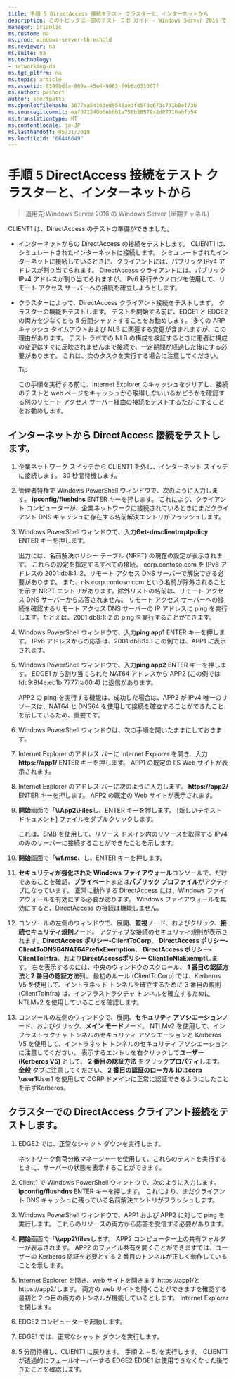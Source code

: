 ```yaml
---
title: 手順 5 DirectAccess 接続をテスト クラスターと、インターネットから
description: このトピックは一部のテスト ラボ ガイド - Windows Server 2016 で Windows NLB を使用するクラスターでの DirectAccess のデモンストレーション
manager: brianlic
ms.custom: na
ms.prod: windows-server-threshold
ms.reviewer: na
ms.suite: na
ms.technology:
- networking-da
ms.tgt_pltfrm: na
ms.topic: article
ms.assetid: 8399bdfa-809a-45e4-9963-f9b6a631007f
ms.author: pashort
author: shortpatti
ms.openlocfilehash: 3077aa54163ed9548ae3f45f8c673c731b8ef73b
ms.sourcegitcommit: eaf071249b6eb6b1a758b38579a2d87710abfb54
ms.translationtype: MT
ms.contentlocale: ja-JP
ms.lasthandoff: 05/31/2019
ms.locfileid: "66446649"
---
```

# <a name="step-5-test-directaccess-connectivity-from-the-internet-and-through-the-cluster"></a>手順 5 DirectAccess 接続をテスト クラスターと、インターネットから

>適用先:Windows Server 2016 の Windows Server (半期チャネル)

CLIENT1 は、DirectAccess のテストの準備ができました。  
  
- インターネットからの DirectAccess の接続をテストします。 CLIENT1 は、シミュレートされたインターネットに接続します。 シミュレートされたインターネットに接続しているときに、クライアントには、パブリック IPv4 アドレスが割り当てられます。 DirectAccess クライアントには、パブリック IPv4 アドレスが割り当てられますが、IPv6 移行テクノロジを使用して、リモート アクセス サーバーへの接続を確立しようとします。  
  
- クラスターによって、DirectAccess クライアント接続をテストします。 クラスターの機能をテストします。 テストを開始する前に、EDGE1 と EDGE2 の両方を少なくとも 5 分間シャットすることをお勧めします。 多くの ARP キャッシュ タイムアウトおよび NLB に関連する変更が含まれますが、この理由があります。 テスト ラボでの NLB の構成を検証するときに患者に構成の変更はすぐに反映されませんまで接続で、一定期間が経過した後にする必要があります。 これは、次のタスクを実行する場合に注意してください。  
  
    > [!TIP]  
    > この手順を実行する前に、Internet Explorer のキャッシュをクリアし、接続のテストと web ページをキャッシュから取得しないいるかどうかを確認する別のリモート アクセス サーバー経由の接続をテストするたびにすることをお勧めします。  
  
## <a name="test-directaccess-connectivity-from-the-internet"></a>インターネットから DirectAccess 接続をテストします。  
  
1. 企業ネットワーク スイッチから CLIENT1 を外し、インターネット スイッチに接続します。 30 秒間待機します。  
  
2. 管理者特権で Windows PowerShell ウィンドウで、次のように入力します。 **ipconfig/flushdns** ENTER キーを押します。 これにより、クライアント コンピューターが、企業ネットワークに接続されているときにまだクライアント DNS キャッシュに存在する名前解決エントリがフラッシュします。  
  
3. Windows PowerShell ウィンドウで、入力**Get-dnsclientnrptpolicy** ENTER キーを押します。  
  
   出力には、名前解決ポリシー テーブル (NRPT) の現在の設定が表示されます。 これらの設定を指定するすべての接続。 corp.contoso.com を IPv6 アドレスの 2001:db8:1::2、リモート アクセス DNS サーバーで解決できる必要があります。 また、nls.corp.contoso.com という名前が除外されることを示す NRPT エントリがあります。除外リストの名前は、リモート アクセス DNS サーバーから応答されません。 リモート アクセス サーバーへの接続を確認するリモート アクセス DNS サーバーの IP アドレスに ping を実行します。たとえば、2001:db8:1::2 の ping を実行することができます。  
  
4. Windows PowerShell ウィンドウで、入力**ping app1** ENTER キーを押します。 IPv6 アドレスからの応答は、2001:db8:1::3 この例では、APP1 に表示されます。  
  
5. Windows PowerShell ウィンドウで、入力**ping app2** ENTER キーを押します。 EDGE1 から割り当てられた NAT64 アドレスから APP2 (この例では fdc9:9f4e:eb1b:7777::a00:4) に返信があります。  
  
   APP2 の ping を実行する機能は、成功した場合は、APP2 が IPv4 唯一のリソースは、NAT64 と DNS64 を使用して接続を確立することができたことを示しているため、重要です。  
  
6. Windows PowerShell ウィンドウは、次の手順を開いたままにしておきます。  
  
7. Internet Explorer のアドレス バーに Internet Explorer を開き、入力 **https://app1/** ENTER キーを押します。 APP1 の既定の IIS Web サイトが表示されます。  
  
8. Internet Explorer のアドレス バーに次のように入力します。 **https://app2/** ENTER キーを押します。 APP2 の既定の Web サイトが表示されます。  
  
9. **開始**画面で「<strong>\\\App2\Files</strong>し、ENTER キーを押します。 [新しいテキスト ドキュメント] ファイルをダブルクリックします。  
  
    これは、SMB を使用して、リソース ドメイン内のリソースを取得する IPv4 のみのサーバーに接続することができたことを示します。  
  
10. **開始**画面で「**wf.msc**、し、ENTER キーを押します。  
  
11. **セキュリティが強化された Windows ファイアウォール**コンソールで、だけであることを確認、**プライベート**または**パブリック プロファイル**がアクティブになっています。 正常に動作する DirectAccess には、Windows ファイアウォールを有効にする必要があります。 Windows ファイアウォールを無効にすると、DirectAccess の接続は機能しません。  
  
12. コンソールの左側のウィンドウで、展開、**監視**ノード、およびクリック、**接続セキュリティ規則**ノード。 アクティブな接続のセキュリティ規則が表示されます。**DirectAccess ポリシー-ClientToCorp**、 **DirectAccess ポリシー-ClientToDNS64NAT64PrefixExemption**、 **DirectAccess ポリシー-ClientToInfra**、および**DirectAccessポリシー ClientToNlaExempt**します。 右を表示するのには、中央のウィンドウのスクロール、 **1 番目の認証方法**と**2 番目の認証方法**列。 最初のルール (ClientToCorp) では、Kerberos V5 を使用して、イントラネット トンネルを確立するために 3 番目の規則 (ClientToInfra) は、インフラストラクチャ トンネルを確立するために NTLMv2 を使用していることを確認します。  
  
13. コンソールの左側のウィンドウで、展開、**セキュリティ アソシエーション**ノード、およびクリック、**メイン モード**ノード。 NTLMv2 を使用して、インフラストラクチャ トンネルのセキュリティ アソシエーションと Kerberos V5 を使用して、イントラネット トンネルのセキュリティ アソシエーションに注意してください。 表示するエントリを右クリックして**ユーザー (Kerberos V5)** として、 **2 番目の認証方法** をクリック**プロパティ**します。 **全般** タブに注意してください、 **2 番目の認証のローカル ID**は**corp \user1**User1 を使用して CORP ドメインに正常に認証できるようにしたことを示すKerberos。  
  
## <a name="test-directaccess-client-connectivity-through-the-cluster"></a>クラスターでの DirectAccess クライアント接続をテストします。  
  
1. EDGE2 では、正常なシャット ダウンを実行します。  
  
   ネットワーク負荷分散マネージャーを使用して、これらのテストを実行するときに、サーバーの状態を表示することができます。  
  
2. Client1 で Windows PowerShell ウィンドウで、次のように入力します。 **ipconfig/flushdns** ENTER キーを押します。 これにより、まだクライアント DNS キャッシュに残っている名前解決エントリがフラッシュします。  
  
3. Windows PowerShell ウィンドウで、APP1 および APP2 に対して ping を実行します。 これらのリソースの両方から応答を受信する必要があります。  
  
4. **開始**画面で「<strong>\\\app2\files</strong>します。 APP2 コンピューター上の共有フォルダーが表示されます。 APP2 のファイル共有を開くことができますでは、ユーザーの Kerberos 認証を必要とする 2 番目のトンネルが正しく動作していることを示します。  
  
5. Internet Explorer を開き、web サイトを開きます https://app1/と https://app2/します。 両方の web サイトを開くことができますを確認する最初と 2 つ目の両方のトンネルが機能しているとします。 Internet Explorer を閉じます。  
  
6. EDGE2 コンピューターを起動します。  
  
7. EDGE1 では、正常なシャット ダウンを実行します。  
  
8. 5 分間待機し、CLIENT1 に戻ります。 手順 2. ~ 5. を実行します。 CLIENT1 が透過的にフェールオーバーする EDGE2 EDGE1 は使用できなくなった後できたことを確認します。
